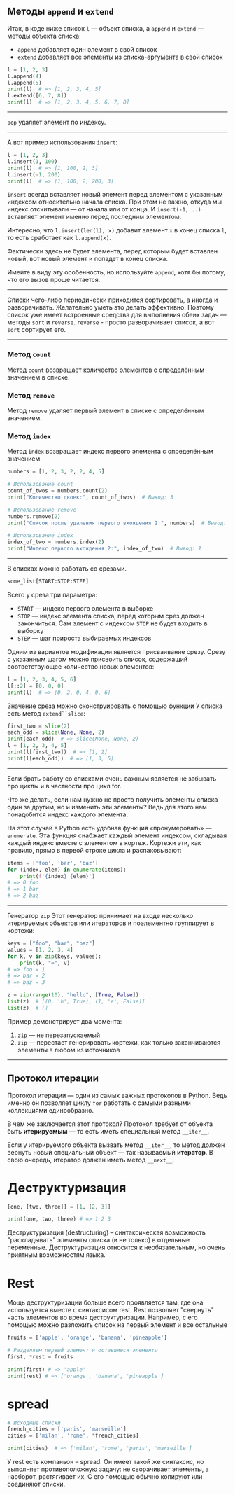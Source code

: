 ## Методы `append` и `extend`

Итак, в коде ниже список `l` — объект списка, а `append` и `extend` — методы объекта списка:

- `append` добавляет один элемент в свой список
- `extend` добавляет все элементы из списка-аргумента в свой список

```python
l = [1, 2, 3]
l.append(4)
l.append(5)
print(l)  # => [1, 2, 3, 4, 5]
l.extend([6, 7, 8])
print(l)  # => [1, 2, 3, 4, 5, 6, 7, 8]
```

---

`pop` удаляет элемент по индексу.

---

А вот пример использования `insert`:

```python
l = [1, 2, 3]
l.insert(1, 100)
print(l)  # => [1, 100, 2, 3]
l.insert(-1, 200)
print(l)  # => [1, 100, 2, 200, 3]
```

`insert` всегда вставляет новый элемент перед элементом с указанным индексом относительно начала списка. При этом не важно, откуда мы индекс отсчитывали — от начала или от конца. И `insert(-1, ..)` вставляет элемент именно перед последним элементом.

Интересно, что `l.insert(len(l), x)` добавит элемент `x` в конец списка `l`, то есть сработает как `l.append(x)`.

Фактически здесь не будет элемента, перед которым будет вставлен новый, вот новый элемент и попадет в конец списка.

Имейте в виду эту особенность, но используйте `append`, хотя бы потому, что его вызов проще читается.

---

Списки чего-либо периодически приходится сортировать, а иногда и разворачивать. Желательно уметь это делать эффективно. Поэтому список уже имеет встроенные средства для выполнения обеих задач — методы `sort` и `reverse`. `reverse` - просто разворачивает список, а вот `sort` сортирует его.

---

### Метод `count`

Метод `count` возвращает количество элементов с определённым значением в списке.

### Метод `remove`

Метод `remove` удаляет первый элемент в списке с определённым значением.

### Метод `index`

Метод `index` возвращает индекс первого элемента с определённым значением.

```python
numbers = [1, 2, 3, 2, 2, 4, 5]

# Использование count
count_of_twos = numbers.count(2)
print("Количество двоек:", count_of_twos)  # Вывод: 3

# Использование remove
numbers.remove(2)
print("Список после удаления первого вхождения 2:", numbers)  # Вывод: [1, 3, 2, 2, 4, 5]

# Использование index
index_of_two = numbers.index(2)
print("Индекс первого вхождения 2:", index_of_two)  # Вывод: 1

```

---

В списках можно работать со срезами.

```python
some_list[START:STOP:STEP]

```

Всего у среза три параметра:

- `START` — индекс первого элемента в выборке
- `STOP` — индекс элемента списка, перед которым срез должен закончиться. Сам элемент с индексом `STOP` не будет входить в выборку
- `STEP` — шаг прироста выбираемых индексов

Одним из вариантов модификации является присваивание срезу. Срезу с указанным шагом можно присвоить список, содержащий соответствующее количество новых элементов:

```python
l = [1, 2, 3, 4, 5, 6]
l[::2] = [0, 0, 0]
print(l)  # => [0, 2, 0, 4, 0, 6]
```

Значение среза можно сконструировать с помощью функции У списка есть метод `extend``slice`:

```python
first_two = slice(2)
each_odd = slice(None, None, 2)
print(each_odd)  # => slice(None, None, 2)
l = [1, 2, 3, 4, 5]
print(l[first_two])  # => [1, 2]
print(l[each_odd])  # => [1, 3, 5]
```

---

Если брать работу со списками очень важным является не забывать про циклы и в частности про цикл for.

Что же делать, если нам нужно не просто получить элементы списка один за другим, но и изменить эти элементы? Ведь для этого нам понадобится индекс каждого элемента.

На этот случай в Python есть удобная функция «пронумеровать» — `enumerate`. Эта функция снабжает каждый элемент индексом, складывая каждый индекс вместе с элементом в кортеж. Кортежи эти, как правило, прямо в первой строке цикла и распаковывают:

```python
items = ['foo', 'bar', 'baz']
for (index, elem) in enumerate(items):
    print(f'{index} {elem}')
# => 0 foo
# => 1 bar
# => 2 baz
```

---

Генератор `zip` Этот генератор принимает на входе несколько итерируемых объектов или итераторов и поэлементно группирует в кортежи:

```python
keys = ["foo", "bar", "baz"]
values = [1, 2, 3, 4]
for k, v in zip(keys, values):
    print(k, "=", v)
# => foo = 1
# => bar = 2
# => baz = 3

z = zip(range(10), "hello", [True, False])
list(z)  # [(0, 'h', True), (1, 'e', False)]
list(z)  # []
```

Пример демонстрирует два момента:

1. `zip` — не перезапускаемый
2. `zip` — перестает генерировать кортежи, как только заканчиваются элементы в любом из источников

---

## **Протокол итерации**

Протокол итерации — один из самых важных протоколов в Python. Ведь именно он позволяет циклу `for` работать с самыми разными коллекциями единообразно.

В чем же заключается этот протокол? Протокол требует от объекта быть **итерируемым** — то есть иметь специальный метод `__iter__`.

Если у итерируемого объекта вызвать метод `__iter__`, то метод должен вернуть новый специальный объект — так называемый **итератор**. В свою очередь, итератор должен иметь метод `__next__`.
# Деструктуризация
```python
[one, [two, three]] = [1, [2, 3]]

print(one, two, three) # => 1 2 3

```
Деструктуризация (destructuring) – синтаксическая возможность "раскладывать" элементы списка (и не только) в отдельные переменные. Деструктуризация относится к необязательным, но очень приятным возможностям языка. 
# Rest
Мощь деструктуризации больше всего проявляется там, где она используется вместе с синтаксисом rest. Rest позволяет "свернуть" часть элементов во время деструктуризации. Например, с его помощью можно разложить список на первый элемент и все остальные

```python
fruits = ['apple', 'orange', 'banana', 'pineapple']

# Разделяем первый элемент и оставшиеся элементы
first, *rest = fruits

print(first) # => 'apple'
print(rest) # => ['orange', 'banana', 'pineapple']

```

# spread
```python
# Исходные списки
french_cities = ['paris', 'marseille']
cities = ['milan', 'rome', *french_cities]

print(cities)  # => ['milan', 'rome', 'paris', 'marseille']

```
У rest есть компаньон – spread. Он имеет такой же синтаксис, но выполняет противоположную задачу: не сворачивает элементы, а наоборот, растягивает их. С его помощью обычно копируют или соединяют списки.























